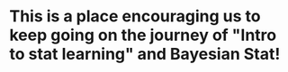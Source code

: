 # This is a place encouraging us to keep going on the journey of "Intro to stat learning" and Bayesian Stat!
